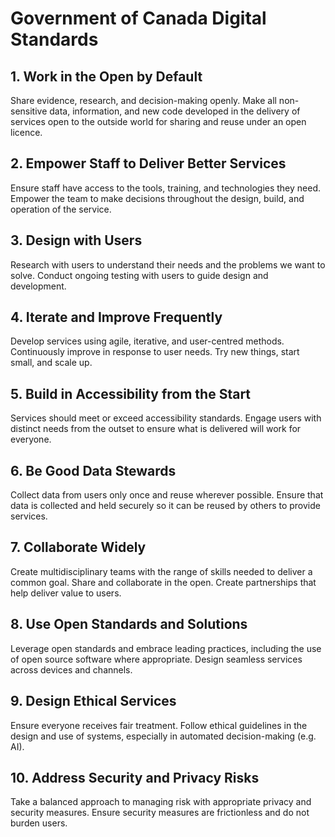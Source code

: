 # Government of Canada Digital Standards

## 1. Work in the Open by Default
Share evidence, research, and decision-making openly. Make all non-sensitive data, information, and new code developed in the delivery of services open to the outside world for sharing and reuse under an open licence.

## 2. Empower Staff to Deliver Better Services
Ensure staff have access to the tools, training, and technologies they need. Empower the team to make decisions throughout the design, build, and operation of the service.

## 3. Design with Users
Research with users to understand their needs and the problems we want to solve. Conduct ongoing testing with users to guide design and development.

## 4. Iterate and Improve Frequently
Develop services using agile, iterative, and user-centred methods. Continuously improve in response to user needs. Try new things, start small, and scale up.

## 5. Build in Accessibility from the Start
Services should meet or exceed accessibility standards. Engage users with distinct needs from the outset to ensure what is delivered will work for everyone.

## 6. Be Good Data Stewards
Collect data from users only once and reuse wherever possible. Ensure that data is collected and held securely so it can be reused by others to provide services.

## 7. Collaborate Widely
Create multidisciplinary teams with the range of skills needed to deliver a common goal. Share and collaborate in the open. Create partnerships that help deliver value to users.

## 8. Use Open Standards and Solutions
Leverage open standards and embrace leading practices, including the use of open source software where appropriate. Design seamless services across devices and channels.

## 9. Design Ethical Services
Ensure everyone receives fair treatment. Follow ethical guidelines in the design and use of systems, especially in automated decision-making (e.g. AI).

## 10. Address Security and Privacy Risks
Take a balanced approach to managing risk with appropriate privacy and security measures. Ensure security measures are frictionless and do not burden users.
